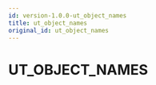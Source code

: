 ```yaml
---
id: version-1.0.0-ut_object_names
title: ut_object_names
original_id: ut_object_names
---
```


# UT_OBJECT_NAMES


















 
